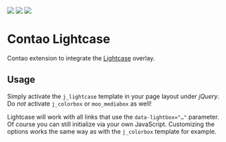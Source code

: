 [![](https://img.shields.io/maintenance/yes/2017.svg)](https://github.com/fritzmg/contao-lightcase)
[![](https://img.shields.io/packagist/v/fritzmg/contao-lightcase.svg)](https://packagist.org/packages/fritzmg/contao-lightcase)
[![](https://img.shields.io/packagist/dt/fritzmg/contao-lightcase.svg)](https://packagist.org/packages/fritzmg/contao-lightcase)

Contao Lightcase
=====================

Contao extension to integrate the [Lightcase](http://cornel.bopp-art.com/lightcase/) overlay.

## Usage

Simply activate the `j_lightcase` template in your page layout under _jQuery_. Do _not_ activate `j_colorbox` or `moo_mediabox` as well!

Lightcase will work with all links that use the `data-lightbox="…"` parameter. Of course you can still initialize via your own JavaScript. Customizing the options works the same way as with the `j_colorbox` template for example.
